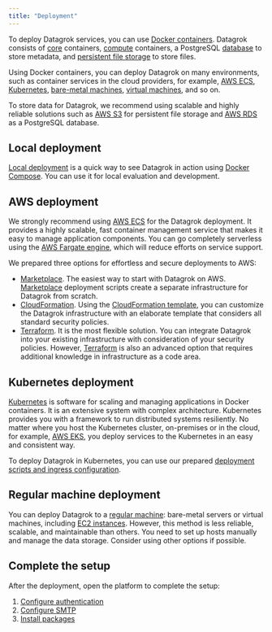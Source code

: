 ```yaml
---
title: "Deployment"
---
```


To deploy Datagrok services, you can use [Docker containers](https://www.docker.com/resources/what-container/#:~:text=A%20Docker%20container%20image%20is,tools%2C%20system%20libraries%20and%20settings.). Datagrok consists of [core](../develop/under-the-hood/infrastructure.md#datagrok-components) containers, [compute](../develop/under-the-hood/infrastructure.md#compute-components) containers, a PostgreSQL [database](../develop/under-the-hood/infrastructure.md#database) to store metadata, and [persistent file storage](../develop/under-the-hood/infrastructure.md#storage) to store files.

Using Docker containers, you can deploy Datagrok on many environments, such as container services in the cloud providers, for example, [AWS ECS](#aws-deployment), [Kubernetes](#kubernetes-deployment), [bare-metal machines](#regular-machine-deployment), [virtual machines](#regular-machine-deployment), and so on.

To store data for Datagrok, we recommend using scalable and highly reliable solutions such as [AWS S3](https://aws.amazon.com/s3/) for persistent file storage and [AWS RDS](https://aws.amazon.com/rds/) as a PostgreSQL database.

## Local deployment

[Local deployment](docker-compose/docker-compose.mdx) is a quick way to see Datagrok in action using [Docker Compose](https://docs.docker.com/compose/). You can use it for local evaluation and development.

<!-- ### Deploy script

The interactive way to deploy the platform is to use
our [deployment script](https://github.com/datagrok-ai/public/blob/master/help/develop/admin/deploy/deploy.sh)

1. Download the script from
   repository: [deploy.sh](https://raw.githubusercontent.com/datagrok-ai/public/master/help/develop/admin/deploy/deploy.sh)
2. For AWS deployment, check that you have
   all [required permissions](https://github.com/datagrok-ai/public/blob/master/help/develop/admin/deploy/iam.list)
   on AWS account and installed [AWS CLI](https://docs.aws.amazon.com/cli/latest/userguide/getting-started-install.html) with your credentials
3. Run the script. It will ask questions and deploy a Datagrok stand based on your answers. The supported deployment
   platform:
   ECS, Kubernetes, Virtual Machine.

   * EC2 instance should be treated like Virtual Machine. It is required to create EC2 instances before the script run.
     You can check how to create instances
     in [regular machine example preparations steps](deploy-regular.md#preparations)

```bash
sh deploy.sh
```
--->

## AWS deployment

We strongly recommend using [AWS ECS](https://aws.amazon.com/ecs/) for the Datagrok deployment. It provides a highly
scalable, fast container management service that makes it easy to manage application components. You can go completely
serverless using the [AWS Fargate engine](https://aws.amazon.com/fargate/), which will reduce efforts on service support.

We prepared three options for effortless and secure deployments to AWS:

* [Marketplace](aws/deploy-marketplace.md). The easiest way to start with Datagrok on AWS. [Marketplace](https://aws.amazon.com/marketplace) deployment scripts create a separate infrastructure for Datagrok from scratch.
* [CloudFormation](aws/deploy-amazon-cloudformation.md). Using the [CloudFormation template](https://aws.amazon.com/cloudformation/), you can customize the Datagrok infrastructure with an elaborate template that considers all standard security policies.
* [Terraform](aws/deploy-amazon-terraform.md). It is the most flexible solution. You can integrate Datagrok into your existing infrastructure with consideration of your security policies. However, [Terraform](https://www.terraform.io/) is also an advanced option that requires additional knowledge in infrastructure as a code area.

## Kubernetes deployment

[Kubernetes](https://kubernetes.io/) is software for scaling and managing applications in Docker containers. It is an extensive system with complex architecture. Kubernetes provides you with a framework to run distributed systems resiliently. No matter where you host the Kubernetes cluster, on-premises or in the cloud, for example, [AWS EKS](https://aws.amazon.com/eks/), you deploy services to the Kubernetes in an easy and consistent way.

To deploy Datagrok in Kubernetes, you can use our prepared [deployment scripts and ingress configuration](https://github.com/datagrok-ai/public/tree/master/help/deploy/k8s).

## Regular machine deployment

You can deploy Datagrok to a [regular machine](bare-metal/deploy-regular.md): bare-metal servers or virtual machines, including [EC2 instances](https://aws.amazon.com/ec2/). However, this method is less reliable, scalable, and maintainable than others. You need to set up hosts manually and manage the data storage. Consider using other options if possible.

## Complete the setup

After the deployment, open the platform to complete the setup:  

1. [Configure authentication](complete-setup/configure-auth.md)
2. [Configure SMTP](complete-setup/configure-smtp.md)
3. [Install packages](complete-setup/install-package.md)
